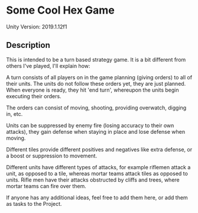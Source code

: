 # Some Cool Hex Game
Unity Version: 2019.1.12f1

## Description

This is intended to be a turn based strategy game. It is a bit different from others I've played, I'll explain how:

A turn consists of all players on in the game planning (giving orders) to all of their units. The units do not follow these orders yet, they are just planned. When everyone is ready, they hit 'end turn', whereupon the units begin executing their orders.

The orders can consist of moving, shooting, providing overwatch, digging in, etc.

Units can be suppressed by enemy fire (losing accuracy to their own attacks), they gain defense when staying in place and lose defense when moving.

Different tiles provide different positives and negatives like extra defense, or a boost or suppression to movement.

Different units have different types of attacks, for example riflemen attack a unit, as opposed to a tile, whereas mortar teams attack tiles as opposed to units. Rifle men have their attacks obstructed by cliffs and trees, where mortar teams can fire over them.

If anyone has any additional ideas, feel free to add them here, or add them as tasks to the Project.

